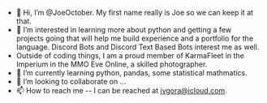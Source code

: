 - 👋 Hi, I’m @JoeOctober. My first name really is Joe so we can keep it at that.
- 👀 I’m interested in learning more about python and getting a few projects going that will help me build experience and a portfolio for the language. Discord Bots and Discord Text Based Bots interest me as well. 
- Outside of coding things, I am a proud member of KarmaFleet in the Imperium in the MMO Eve Online, a skilled photographer.
- 🌱 I’m currently learning python, pandas, some statistical mathmatics.
- 💞️ I’m looking to collaborate on ...
- 📫 How to reach me -- I can be reached at jvgora@icloud.com.  

<!---
JoeOctober/JoeOctober is a ✨ special ✨ repository because its `README.md` (this file) appears on your GitHub profile.
You can click the Preview link to take a look at your changes.
--->
